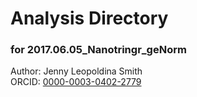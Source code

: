 # Analysis Directory 
### for 2017.06.05_Nanotringr_geNorm
Author: Jenny Leopoldina Smith<br>
ORCID: [0000-0003-0402-2779](https://orcid.org/0000-0003-0402-2779)
<br>